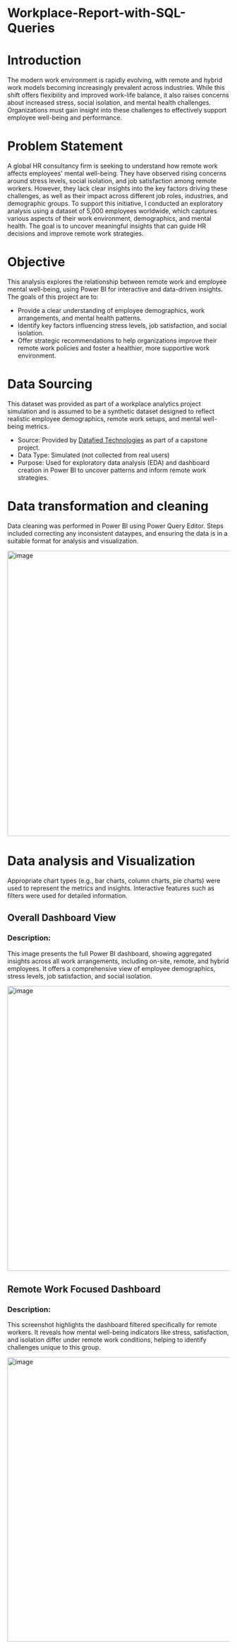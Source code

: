 # Workplace-Report-with-SQL-Queries
# Introduction
The modern work environment is rapidly evolving, with remote and hybrid work models becoming increasingly prevalent across industries. While this shift offers flexibility and improved work-life balance, it also raises concerns about increased stress, social isolation, and mental health challenges. Organizations must gain insight into these challenges to effectively support employee well-being and performance.
# Problem Statement
A global HR consultancy firm is seeking to understand how remote work affects employees' mental well-being. They have observed rising concerns around stress levels, social isolation, and job satisfaction among remote workers. However, they lack clear insights into the key factors driving these challenges, as well as their impact across different job roles, industries, and demographic groups. To support this initiative, I conducted an exploratory analysis using a dataset of 5,000 employees worldwide, which captures various aspects of their work environment, demographics, and mental health. The goal is to uncover meaningful insights that can guide HR decisions and improve remote work strategies.
# Objective
This analysis explores the relationship between remote work and employee mental well-being, using Power BI for interactive and data-driven insights.
The goals of this project are to:
- Provide a clear understanding of employee demographics, work arrangements, and mental health patterns.
- Identify key factors influencing stress levels, job satisfaction, and social isolation.
- Offer strategic recommendations to help organizations improve their remote work policies and foster a healthier, more supportive work environment.
# Data Sourcing
This dataset was provided as part of a workplace analytics project simulation and is assumed to be a synthetic dataset designed to reflect realistic employee demographics, remote work setups, and mental well-being metrics.
- Source: Provided by [Datafied Technologies](https://www.linkedin.com/company/datafiedhub/) as part of a capstone project.
- Data Type: Simulated (not collected from real users)
- Purpose: Used for exploratory data analysis (EDA) and dashboard creation in Power BI to uncover patterns and inform remote work strategies.
# Data transformation and cleaning
Data cleaning was performed in Power BI using Power Query Editor. Steps included correcting any inconsistent dataypes, and ensuring the data is in a suitable format for analysis and visualization.

<img width="1230" height="645" alt="image" src="https://github.com/user-attachments/assets/512c88b5-2a7e-45bf-9ffc-49d28a25251b" />

# Data analysis and Visualization
Appropriate chart types (e.g., bar charts, column charts, pie charts) were used to represent the metrics and insights. Interactive features such as filters were used for detailed information.
## Overall Dashboard View
### Description:
This image presents the full Power BI dashboard, showing aggregated insights across all work arrangements, including on-site, remote, and hybrid employees. It offers a comprehensive view of employee demographics, stress levels, job satisfaction, and social isolation.

<img width="1130" height="644" alt="image" src="https://github.com/user-attachments/assets/4ae1ea9a-076f-47d1-b3df-7531aa3578de" />

## Remote Work Focused Dashboard
### Description:
This screenshot highlights the dashboard filtered specifically for remote workers. It reveals how mental well-being indicators like stress, satisfaction, and isolation differ under remote work conditions, helping to identify challenges unique to this group.

<img width="1129" height="643" alt="image" src="https://github.com/user-attachments/assets/fda96d2c-b1ae-41e1-8aab-952ad185df8b" />
